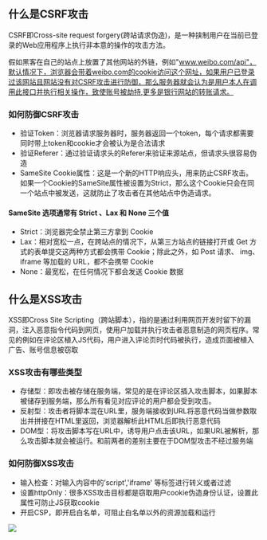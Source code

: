 
## 什么是CSRF攻击

CSRF即Cross-site request forgery(跨站请求伪造)，是一种挟制用户在当前已登录的Web应用程序上执行非本意的操作的攻击方法。

假如黑客在自己的站点上放置了其他网站的外链，例如"www.weibo.com/api"，默认情况下，浏览器会带着weibo.com的cookie访问这个网址，如果用户已登录过该网站且网站没有对CSRF攻击进行防御，那么服务器就会认为是用户本人在调用此接口并执行相关操作，致使账号被劫持,更多是银行网站的转账请求。

### 如何防御CSRF攻击

* 验证Token：浏览器请求服务器时，服务器返回一个token，每个请求都需要同时带上token和cookie才会被认为是合法请求
* 验证Referer：通过验证请求头的Referer来验证来源站点，但请求头很容易伪造
* SameSite Cookie属性：这是一个新的HTTP响应头，用来防止CSRF攻击。如果一个Cookie的SameSite属性被设置为Strict，那么这个Cookie只会在同一个站点中被发送，这就防止了攻击者在其他站点中伪造请求。

#### SameSite 选项通常有 Strict 、Lax 和 None 三个值

* Strict：浏览器完全禁止第三方拿到 Cookie
* Lax：相对宽松一点，在跨站点的情况下，从第三方站点的链接打开或 Get 方式的表单提交这两种方式都会携带 Cookie；除此之外，如 Post 请求、 img、iframe 等加载的 URL，都不会携带 Cookie
* None：最宽松，在任何情况下都会发送 Cookie 数据

## 什么是XSS攻击

XSS即Cross Site Scripting（跨站脚本），指的是通过利用网页开发时留下的漏洞，注入恶意指令代码到网页，使用户加载并执行攻击者恶意制造的网页程序。常见的例如在评论区植入JS代码，用户进入评论页时代码被执行，造成页面被植入广告、账号信息被窃取

### XSS攻击有哪些类型

* 存储型：即攻击被存储在服务端，常见的是在评论区插入攻击脚本，如果脚本被储存到服务端，那么所有看见对应评论的用户都会受到攻击。
* 反射型：攻击者将脚本混在URL里，服务端接收到URL将恶意代码当做参数取出并拼接在HTML里返回，浏览器解析此HTML后即执行恶意代码
* DOM型：将攻击脚本写在URL中，诱导用户点击该URL，如果URL被解析，那么攻击脚本就会被运行。和前两者的差别主要在于DOM型攻击不经过服务端

### 如何防御XSS攻击

* 输入检查：对输入内容中的’script','iframe' 等标签进行转义或者过滤
* 设置httpOnly：很多XSS攻击目标都是窃取用户cookie伪造身份认证，设置此属性可防止JS获取cookie
* 开启CSP，即开启白名单，可阻止白名单以外的资源加载和运行

![](https://user-gold-cdn.xitu.io/2020/4/6/1714ff9939df9d71?imageView2/0/w/1280/h/960/format/webp/ignore-error/1)

